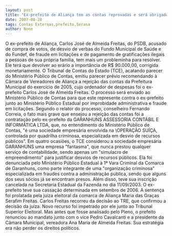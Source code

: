 ```yaml
---
layout: post
title: "Ex-prefeito de Aliança tem as contas reprovadas e será obrigado a devolver R$ 90 mil"
date: 2007-08-28
tags: Contas Externas,prefeito,Serasa
author: None
---
```

O ex-prefeito de Alian&ccedil;a, Carlos Jos&eacute; de Almeida Freitas, do PSDB,&nbsp;acusado de compra de votos, de desvio de verbas do Fundo Municipal de Sa&uacute;de e do Fundef, de fraude em licita&ccedil;&otilde;es e de pagamento de gratifica&ccedil;&otilde;es ilegais a pessoas de sua pr&oacute;pria fam&iacute;lia, tem mais um probleminha para resolver. 
Ele ter&aacute; que devolver ao er&aacute;rio a import&acirc;ncia de R$ 90.000,00, corrigida monetariamente. 
O Tribunal de Contas do Estado (TCE), acatando parecer do Minist&eacute;rio P&uacute;blico de Contas, emitiu parecer pr&eacute;vio recomendando &agrave; C&acirc;mara de Vereadores de Alian&ccedil;a a rejei&ccedil;&atilde;o das contas da Prefeitura Municipal do exerc&iacute;cio de 2005, cujo ordenador de despesas foi o ex-prefeito Carlos Jos&eacute; de Almeida Freitas. 
O processo ser&aacute; enviado ao Minist&eacute;rio P&uacute;blico de Contas para que este represente contra o ex-prefeito junto ao Minist&eacute;rio P&uacute;blico Estadual por improbidade administrativa e fraude em licita&ccedil;&otilde;es.
Segundo o relator do processo, conselheiro Fernando Correia, o fato mais grave que ensejou a rejei&ccedil;&atilde;o das contas foi a contrata&ccedil;&atilde;o pelo ex-prefeito da GARANHUNS ASSESSORIA CONT&Aacute;BIL E INFORM&Aacute;TICA LTDA, que, no entendimento do Minist&eacute;rio P&uacute;blico de Contas, &quot;&eacute; uma sociedade empres&aacute;ria envolvida na \OPERA&Ccedil;&Atilde;O SU&Iacute;&Ccedil;A\, controlada por quadrilha criminosa, especializada em desvio de recursos p&uacute;blicos&quot;.
Em quatro ocasi&otilde;es, o TCE considerou a sociedade empres&aacute;ria GARANHUNS uma empresa &quot;fantasma&quot;, que nunca prestou qualquer servi&ccedil;o de contabilidade, sendo apenas um &quot;simulacro de empreendimento&quot; para justificar desvios de recursos p&uacute;blicos. Ela foi denunciada pelo Minist&eacute;rio P&uacute;blico Estadual &agrave; 1&ordf; Vara Criminal da Comarca de Garanhuns, como parte integrante de uma &quot;organiza&ccedil;&atilde;o criminosa&quot; especializada em fraudes contra a administra&ccedil;&atilde;o p&uacute;blica, sendo que alguns dos seus s&oacute;cios j&aacute; se encontram presos. Al&eacute;m disso, teve sua inscri&ccedil;&atilde;o cancelada na Secretaria Estadual da Fazenda no dia 11/09/2003. 
O ex-prefeito teve sua cassa&ccedil;&atilde;o determinada em setembro de 2006. A senten&ccedil;a foi prolatada pela ju&iacute;za eleitoral da comarca de Alian&ccedil;a Maria das Gra&ccedil;as Serafim Freitas. 
Carlos Freitas recorreu da decis&atilde;o ao TRE, que confirmou a decis&atilde;o da ju&iacute;za. Novo recurso foi impetrado por ele junto ao Tribunal Superior Eleitoral. Mas antes que fosse analisado pelo Pleno, o prefeito renunciou ao mandato junto com o vice Pedro Cavalcanti e a presidente da C&acirc;mara Municipal, vereadora Ana Maria de Almeida Freitas. Sua estrat&eacute;gia era n&atilde;o perder os direitos pol&iacute;ticos. 